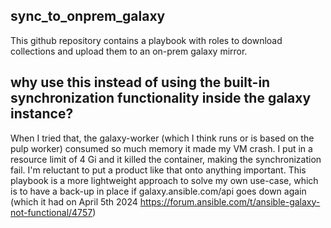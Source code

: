 ## sync_to_onprem_galaxy

This github repository contains a playbook with roles to download collections and upload them to an on-prem galaxy mirror.

## why use this instead of using the built-in synchronization functionality inside the galaxy instance?

When I tried that, the galaxy-worker (which I think runs or is based on the pulp worker) consumed so much memory it made my VM crash. I put in a resource limit of 4 Gi and it killed the container, making the synchronization fail. I'm reluctant to put a product like that onto anything important. This playbook is a more lightweight approach to solve my own use-case, which is to have a back-up in place if galaxy.ansible.com/api goes down again (which it had on April 5th 2024 https://forum.ansible.com/t/ansible-galaxy-not-functional/4757)
